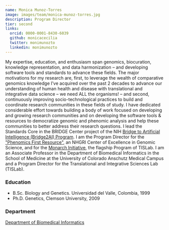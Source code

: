 ```yaml
---
name: Monica Munoz-Torres
image: images/team/monica-munoz-torres.jpg
description: Program Director
tier: second
links:
  orcid: 0000-0001-8430-6039
  github: monicacecilia
  twitter: monimunozto
  linkedin: monimunozto
---
```


My expertise, education, and enthusiasm span genomics, biocuration, knowledge representation, and data harmonization  – and developing software tools and standards to advance these fields. The major motivations for my research are, first, to leverage the wealth of comparative genomics knowledge I’ve acquired over the past 2 decades to advance our understanding of human health and disease with translational and integrative data science – we need ALL the organisms! – and second, continuously improving socio-technological practices to build and coordinate research communities in these fields of study. I have dedicated considerable effort towards building a body of work focused on developing and growing research communities and on developing the software tools & resources to democratize genomic and phenomic analysis and help these communities to better address their research questions.
I lead the Standards Core in the BRIDGE Center project of the NIH [Bridge to Artificial Intelligence (Bridge2AI) Program](https://commonfund.nih.gov/bridge2ai). I am the Program Director for the ["Phenomics First Resource"](https://tislab.org/research.html), an NHGRI Center of Excellence in Genomic Science, and for the [Monarch Initiative](http://monarchinitiative.org/), the flagship Program of TISLab.
I am an Associate Professor in the Department of Biomedical Informatics in the School of Medicine at the University of Colorado Anschutz Medical Campus and a Program Director for the Translational and Integrative Sciences Lab (TISLab).

### Education

- B.Sc. Biology and Genetics. Universidad del Valle, Colombia, 1999
- Ph.D. Genetics, Clemson University, 2009

### Department

[Department of Biomedical Informatics](https://medschool.cuanschutz.edu/dbmi)

